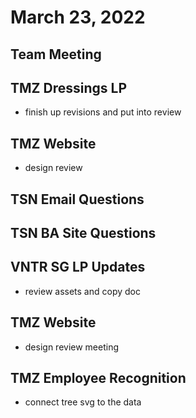 # March 23, 2022

## Team Meeting

## TMZ Dressings LP
- finish up revisions and put into review

## TMZ Website
- design review

## TSN Email Questions

## TSN BA Site Questions

## VNTR SG LP Updates
- review assets and copy doc

## TMZ Website
- design review meeting

## TMZ Employee Recognition
- connect tree svg to the data